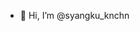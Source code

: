 - 👋 Hi, I’m @syangku_knchn



<!---
syangku-knchn/syangku-knchn is a ✨ special ✨ repository because its `README.md` (this file) appears on your GitHub profile.
You can click the Preview link to take a look at your changes.
--->
